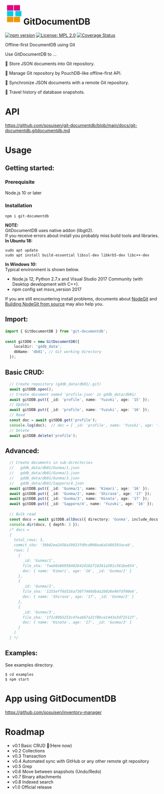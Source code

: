 <img alt="GitDocumentDB" src="https://github.com/sosuisen/git-documentdb/blob/main/assets/git-documentdb_icon-128x128.png" width=60 height=60 align="left"> 

# GitDocumentDB
 [![npm version](https://badge.fury.io/js/git-documentdb.svg)](https://badge.fury.io/js/git-documentdb)
 [![License: MPL 2.0](https://img.shields.io/badge/License-MPL%202.0-brightgreen.svg)](LICENSE)
 [![Coverage Status](https://coveralls.io/repos/github/sosuisen/git-documentdb/badge.svg?branch=main)](https://coveralls.io/github/sosuisen/git-documentdb?branch=main)

Offline-first DocumentDB using Git

Use GitDocumentDB to ...

:green_book: Store JSON documents into Git repository. 

:art: Manage Git repository by PouchDB-like offline-first API. 

:rocket: Synchronize JSON documents with a remote Git repository.

:dromedary_camel: Travel history of database snapshots.


# API

https://github.com/sosuisen/git-documentdb/blob/main/docs/git-documentdb.gitdocumentdb.md

# Usage
## Getting started:
### **Prerequisite**
Node.js 10 or later
### **Installation**
```
npm i git-documentdb
```
**NOTE:**<br>
GitDocumentDB uses native addon (libgit2).<br>
If you receive errors about install you probably miss build tools and libraries.<br>
**In Ubuntu 18:**<br>
```
sudo apt update
sudo apt install build-essential libssl-dev libkrb5-dev libc++-dev 
```
**In Windows 10:**<br>
Typical environment is shown below.
- Node.js 12, Python 2.7.x and Visual Studio 2017 Community (with Desktop development with C++).
- npm config set msvs_version 2017

If you are still encountering install problems, documents about [NodeGit](https://github.com/nodegit/nodegit#getting-started) and [Building NodeGit from source](https://www.nodegit.org/guides/install/from-source/) may also help you.

## Import:
```typescript
import { GitDocumentDB } from 'git-documentdb';

const gitDDB = new GitDocumentDB({
    localDir: 'gddb_data',
    dbName: 'db01', // Git working directory
  });
```

## Basic CRUD:
```typescript
  // Create repository (gddb_data/db01/.git)
  await gitDDB.open();
  // Create document named 'profile.json' in gddb_data/db01/
  await gitDDB.put({ _id: 'profile', name: 'Yuzuki', age: '15' });
  // Update
  await gitDDB.put({ _id: 'profile', name: 'Yuzuki', age: '16' });
  // Read
  const doc = await gitDDB.get('profile');
  console.log(doc);  // doc = { _id: 'profile', name: 'Yuzuki', age: '16' }
  // Delete
  await gitDDB.delete('profile');
```

## Advanced:
```typescript
  // Create documents in sub-directories
  //   gddb_data/db01/Gunma/1.json
  //   gddb_data/db01/Gunma/2.json
  //   gddb_data/db01/Gunma/3.json
  //   gddb_data/db01/Sapporo/4.json
  await gitDDB.put({ _id: 'Gunma/1', name: 'Kimari', age: '16' });
  await gitDDB.put({ _id: 'Gunma/2', name: 'Shirase', age: '17' });
  await gitDDB.put({ _id: 'Gunma/3', name: 'Hinata', age: '17' });
  await gitDDB.put({ _id: 'Sapporo/4', name: 'Yuzuki', age: '16' });
  
  // Bulk read
  const docs = await gitDDB.allDocs({ directory: 'Gunma', include_docs: true });
  console.dir(docs, { depth: 3 });
  /* docs = 
  {
    total_rows: 3,
    commit_sha: '39b82ee2458a39023fd9cd098ea6a5486593aceb',
    rows: [
      {
        _id: 'Gunma/1',
        file_sha: 'fae60a86958402b424102f16361a501c561be654',
        doc: { name: 'Kimari', age: '16', _id: 'Gunma/1' }
      },
      {
        _id: 'Gunma/2',
        file_sha: '1255eff6d316a73077468dbda2b026e96fdf00e6',
        doc: { name: 'Shirase', age: '17', _id: 'Gunma/2' }
      },
      {
        _id: 'Gunma/3',
        file_sha: '1f1c89b5253c4feab67a31f8bce1443e3d72512f',
        doc: { name: 'Hinata', age: '17', _id: 'Gunma/3' }
      }
    ]
  } */
```
## Examples:
See examples directory.
```
$ cd examples
$ npm start
```

# App using GitDocumentDB

https://github.com/sosuisen/inventory-manager

# Roadmap

- v0.1 Basic CRUD :feet:(Here now)
- v0.2 Collections
- v0.3 Transaction
- v0.4 Automated sync with GitHub or any other remote git repository
- v0.5 Grep
- v0.6 Move between snapshots (Undo/Redo)
- v0.7 Binary attachments
- v0.8 Indexed search
- v1.0 Official release